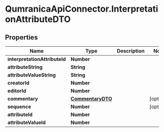 # QumranicaApiConnector.InterpretationAttributeDTO

## Properties

Name | Type | Description | Notes
------------ | ------------- | ------------- | -------------
**interpretationAttributeId** | **Number** |  | 
**attributeString** | **String** |  | 
**attributeValueString** | **String** |  | 
**creatorId** | **Number** |  | 
**editorId** | **Number** |  | 
**commentary** | [**CommentaryDTO**](CommentaryDTO.md) |  | [optional] 
**sequence** | **Number** |  | [optional] 
**attributeId** | **Number** |  | 
**attributeValueId** | **Number** |  | 


